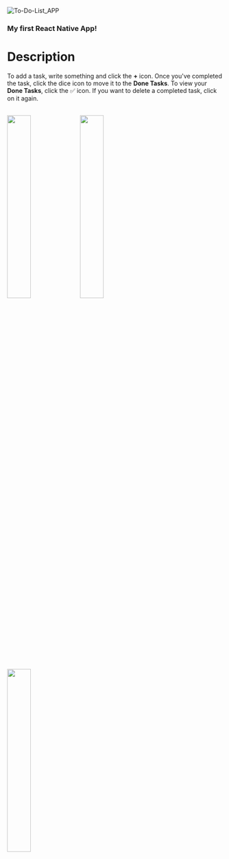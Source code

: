 
![To-Do-List_APP](https://github.com/user-attachments/assets/94230445-5c7f-4ed5-86b8-e175acf07902)

### My first React Native App!


# Description

To add a task, write something and click the **+** icon. Once you've completed the task, click the dice icon to move it to the **Done Tasks**.
To view your **Done Tasks**, click the ✅ icon. If you want to delete a completed task, click on it again.

<br/>

<img src="https://github.com/user-attachments/assets/2a0d84fc-bfd3-4a3f-b446-1c298706d00d" style="width: 33%;">
<img src="https://github.com/user-attachments/assets/58ccdf1b-6fc7-4597-b617-e5b4c7dcc630" style="width: 33%;">
<img src="https://github.com/user-attachments/assets/af838813-3335-4f54-9abb-4d8d7cb4ef08" style="width: 33%;">
